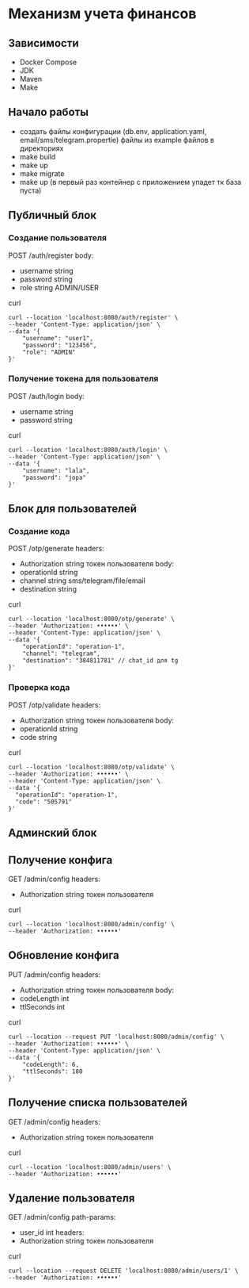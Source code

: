 # Механизм учета финансов

## Зависимости 
- Docker Compose
- JDK
- Maven
- Make

## Начало работы
- создать файлы конфигурации (db.env, application.yaml, email/sms/telegram.propertie) файлы из example файлов в директориях
- make build
- make up
- make migrate
- make up (в первый раз контейнер с приложением упадет тк база пуста)

## Публичный блок

### Создание пользователя
POST /auth/register
body:
 - username string
 - password string
 - role string ADMIN/USER

curl
```
curl --location 'localhost:8080/auth/register' \
--header 'Content-Type: application/json' \
--data '{
    "username": "user1",
    "password": "123456",
    "role": "ADMIN"
}'
```

### Получение токена для пользователя
POST /auth/login
body:
 - username string
 - password string

curl
```
curl --location 'localhost:8080/auth/login' \
--header 'Content-Type: application/json' \
--data '{
    "username": "lala",
    "password": "jopa"
}'
```

## Блок для пользователей

### Создание кода
POST /otp/generate
headers:
- Authorization string токен пользователя
body:
 - operationId string
 - channel string sms/telegram/file/email
 - destination string

curl
```
curl --location 'localhost:8080/otp/generate' \
--header 'Authorization: ••••••' \
--header 'Content-Type: application/json' \
--data '{
    "operationId": "operation-1",
    "channel": "telegram",
    "destination": "384811781" // chat_id для tg
}'
```

### Проверка кода
POST /otp/validate
headers:
- Authorization string токен пользователя
body:
 - operationId string
 - code string

curl
```
curl --location 'localhost:8080/otp/validate' \
--header 'Authorization: ••••••' \
--header 'Content-Type: application/json' \
--data '{
  "operationId": "operation-1",
  "code": "505791"
}'
```

## Админский блок

## Получение конфига
GET /admin/config
headers:
- Authorization string токен пользователя

curl
```
curl --location 'localhost:8080/admin/config' \
--header 'Authorization: ••••••'
```

## Обновление конфига
PUT /admin/config
headers:
- Authorization string токен пользователя
body:
 - codeLength int
 - ttlSeconds int

curl
```
curl --location --request PUT 'localhost:8080/admin/config' \
--header 'Authorization: ••••••' \
--header 'Content-Type: application/json' \
--data '{
    "codeLength": 6,
    "ttlSeconds": 180
}'
```

## Получение списка пользователей
GET /admin/config
headers:
- Authorization string токен пользователя

curl
```
curl --location 'localhost:8080/admin/users' \
--header 'Authorization: ••••••'
```

## Удаление пользователя
GET /admin/config
path-params:
- user_id int
headers:
- Authorization string токен пользователя

curl
```
curl --location --request DELETE 'localhost:8080/admin/users/1' \
--header 'Authorization: ••••••'
```